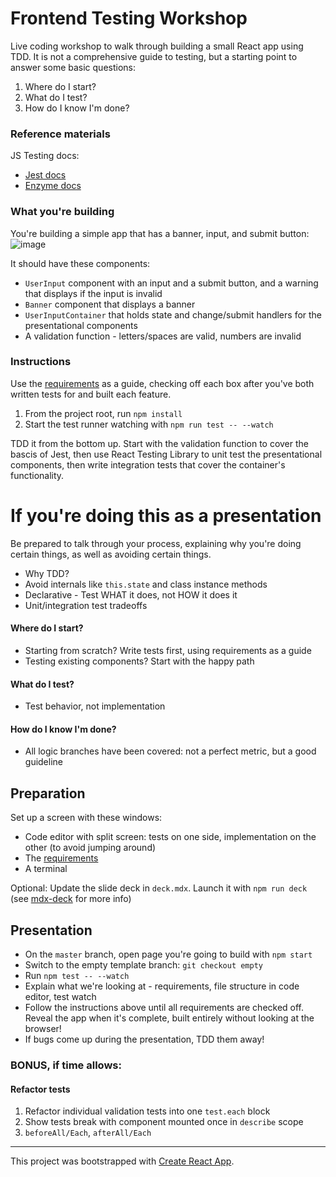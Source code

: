 # Frontend Testing Workshop

Live coding workshop to walk through building a small React app using TDD. It is
not a comprehensive guide to testing, but a starting point to answer some basic
questions:

1. Where do I start?
2. What do I test?
3. How do I know I'm done?

### Reference materials

JS Testing docs:

- [Jest docs](https://jestjs.io/docs/en/api)
- [Enzyme docs](https://airbnb.io/enzyme/docs/api/)

### What you're building

You're building a simple app that has a banner, input, and submit button:
![image](https://user-images.githubusercontent.com/8823810/68774971-d5326000-05fb-11ea-928d-d80b3e899132.png)

It should have these components:

- `UserInput` component with an input and a submit button, and a warning that
  displays if the input is invalid
- `Banner` component that displays a banner
- `UserInputContainer` that holds state and change/submit handlers for the
  presentational components
- A validation function - letters/spaces are valid, numbers are invalid

### Instructions

Use the [requirements][1] as a guide, checking off each box after you've both
written tests for and built each feature.

1. From the project root, run `npm install`
2. Start the test runner watching with `npm run test -- --watch`

TDD it from the bottom up. Start with the validation function to cover the
bascis of Jest, then use React Testing Library to unit test the presentational
components, then write integration tests that cover the container's
functionality.

# If you're doing this as a presentation

Be prepared to talk through your process, explaining why you're doing certain
things, as well as avoiding certain things.

- Why TDD?
- Avoid internals like `this.state` and class instance methods
- Declarative - Test WHAT it does, not HOW it does it
- Unit/integration test tradeoffs

#### Where do I start?

- Starting from scratch? Write tests first, using requirements as a guide
- Testing existing components? Start with the happy path

#### What do I test?

- Test behavior, not implementation

#### How do I know I'm done?

- All logic branches have been covered: not a perfect metric, but a good
  guideline

## Preparation

Set up a screen with these windows:

- Code editor with split screen: tests on one side, implementation on the other
  (to avoid jumping around)
- The [requirements][1]
- A terminal

Optional: Update the slide deck in `deck.mdx`. Launch it with `npm run deck`
(see [mdx-deck](https://github.com/jxnblk/mdx-deck) for more info)

## Presentation

- On the `master` branch, open page you're going to build with `npm start`
- Switch to the empty template branch: `git checkout empty`
- Run `npm test -- --watch`
- Explain what we're looking at - requirements, file structure in code editor,
  test watch
- Follow the instructions above until all requirements are checked off. Reveal
  the app when it's complete, built entirely without looking at the browser!
- If bugs come up during the presentation, TDD them away!

### BONUS, if time allows:

#### Refactor tests

1. Refactor individual validation tests into one `test.each` block
2. Show tests break with component mounted once in `describe` scope
3. `beforeAll/Each`, `afterAll/Each`

---

[1]: https://github.com/helloitsjoe/testing-workshop/issues/3

This project was bootstrapped with
[Create React App](https://github.com/facebook/create-react-app).
